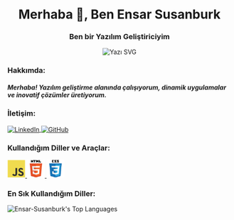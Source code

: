 <h1 align="center">Merhaba 👋, Ben Ensar Susanburk</h1>
<h3 align="center">Ben bir Yazılım Geliştiriciyim</h3>

<p align="center">
  <img src="https://readme-typing-svg.herokuapp.com?color=%2336BCF7&lines=Ben+bir+Yazılım+Geliştiricisiyim" alt="Yazı SVG" />
</p>

<h3 align="left">Hakkımda:</h3>
<p align="left">
<h5>Merhaba! Yazılım geliştirme alanında çalışıyorum, dinamik uygulamalar ve inovatif çözümler üretiyorum.</h5> 
</p>

<h3 align="left">İletişim:</h3>
<p align="left">
  <a href="https://www.linkedin.com/in/ensar-susanburk-59626b29a/" target="_blank">
    <img align="center" src="https://raw.githubusercontent.com/rahuldkjain/github-profile-readme-generator/master/src/images/icons/Social/linked-in-alt.svg" alt="LinkedIn" height="30" width="40" />
  </a>
  <a href="https://github.com/Ensar-Susanburk" target="_blank">
    <img align="center" src="https://raw.githubusercontent.com/rahuldkjain/github-profile-readme-generator/master/src/images/icons/Social/github.svg" alt="GitHub" height="30" width="40" />
  </a>
</p>

<h3 align="left">Kullandığım Diller ve Araçlar:</h3>
<p align="left">
  <a href="https://developer.mozilla.org/en-US/docs/Web/JavaScript" target="_blank" rel="noreferrer">
    <img src="https://raw.githubusercontent.com/devicons/devicon/master/icons/javascript/javascript-original.svg" alt="JavaScript" width="40" height="40"/>
  </a>
  <a href="https://developer.mozilla.org/en-US/docs/Web/HTML" target="_blank" rel="noreferrer">
    <img src="https://raw.githubusercontent.com/devicons/devicon/master/icons/html5/html5-original-wordmark.svg" alt="HTML" width="40" height="40"/>
  </a>
  <a href="https://developer.mozilla.org/en-US/docs/Web/CSS" target="_blank" rel="noreferrer">
    <img src="https://raw.githubusercontent.com/devicons/devicon/master/icons/css3/css3-original-wordmark.svg" alt="CSS" width="40" height="40"/>
  </a>
</p>

<h3 align="left">En Sık Kullandığım Diller:</h3>
<p align="left">
  <img src="https://github-readme-stats.vercel.app/api/top-langs/?username=Ensar-Susanburk&layout=compact&langs_count=8&theme=tokyonight&cache_seconds=86400" alt="Ensar-Susanburk's Top Languages"/>
</p>
